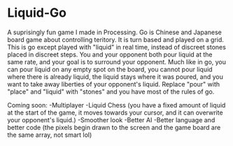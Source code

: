 # Liquid-Go

A suprisingly fun game I made in Processing. Go is Chinese and Japanese board game about controlling teritory. It is turn based and played on a grid. This is go except played with "liquid" in real time, instead of discreet stones placed in discreet steps. You and your opponent both pour liquid at the same rate, and your goal is to surround your opponent. Much like in go, you can pour liquid on any empty spot on the board, you cannot pour liquid where there is already liquid, the liquid stays where it was poured, and you want to take away liberties of your opponent's liquid. Replace "pour" with "place" and "liquid" with "stones" and you have most of the rules of go.

Coming soon:
-Multiplayer
-Liquid Chess (you have a fixed amount of liquid at the start of the game, it moves towards your cursor, and it can overwrite your opponent's liquid.)
-Smoother look
-Better AI
-Better language and better code (the pixels begin drawn to the screen and the game board are the same array, not smart lol)
